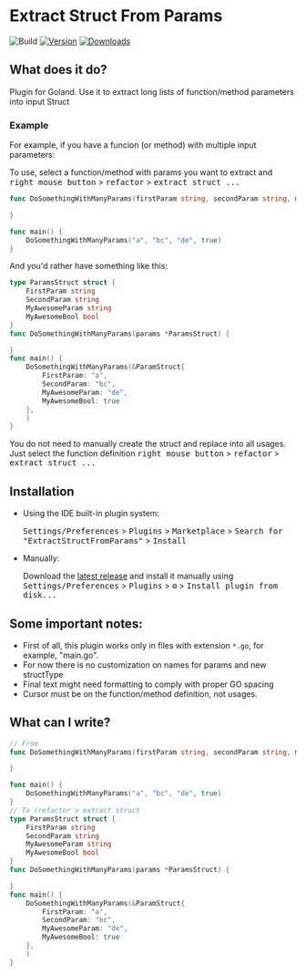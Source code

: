 # Extract Struct From Params

![Build](https://github.com/guilhermearpassos/Goland-ExtractStructFromParamsPlugin/workflows/Build/badge.svg)
[![Version](https://img.shields.io/jetbrains/plugin/v/24704.svg)](https://plugins.jetbrains.com/plugin/24704)
[![Downloads](https://img.shields.io/jetbrains/plugin/d/24704.svg)](https://plugins.jetbrains.com/plugin/24704)

## What does it do?

<!-- Plugin description -->
Plugin for Goland. Use it to extract long lists of function/method parameters into input Struct

<!-- Plugin description end -->

### Example

For example, if you have a funcion (or method) with multiple input parameters:

To use, select a function/method with params you want to extract and <kbd>right mouse button</kbd> >  <kbd>refactor</kbd> > <kbd>extract struct ...</kbd>

```go
func DoSomethingWithManyParams(firstParam string, secondParam string, myAwesomeParam string, myAwesomeBool bool) {

}

func main() {
    DoSomethingWithManyParams("a", "bc", "de", true)
}
```
And you'd rather have something like this:
```go
type ParamsStruct struct {
    FirstParam string
    SecondParam string
    MyAwesomeParam string
    MyAwesomeBool bool
}
func DoSomethingWithManyParams(params *ParamsStruct) {

}
func main() {
    DoSomethingWithManyParams(&ParamStruct{
        FirstParam: "a",
        SecondParam: "bc",
        MyAwesomeParam: "de",
        MyAwesomeBool: true
	},
	)
}
```
You do not need to manually create the struct and replace into all usages.
Just select the function definition
<kbd>right mouse button</kbd> >  <kbd>refactor</kbd> > <kbd>extract struct ...</kbd>


## Installation


- Using the IDE built-in plugin system:

  <kbd>Settings/Preferences</kbd> > <kbd>Plugins</kbd> > <kbd>Marketplace</kbd> > <kbd>Search for "ExtractStructFromParams"</kbd> >
  <kbd>Install</kbd>

- Manually:

  Download the [latest release](https://github.com/guilhermearpassos/Goland-ExtractStructFromParamsPlugin/releases/latest) and install it manually using
  <kbd>Settings/Preferences</kbd> > <kbd>Plugins</kbd> > <kbd>⚙️</kbd> > <kbd>Install plugin from disk...</kbd>

## Some important notes:

* First of all, this plugin works only in files with extension `*.go`, for example, "main.go".
* For now there is no customization on names for params and new structType
* Final text might need formatting to comply with proper GO spacing
* Cursor must be on the function/method definition, not usages.

## What can I write?
```go
// From
func DoSomethingWithManyParams(firstParam string, secondParam string, myAwesomeParam string, myAwesomeBool bool) {

}

func main() {
    DoSomethingWithManyParams("a", "bc", "de", true)
}
// To (refactor > extract struct
type ParamsStruct struct {
    FirstParam string
    SecondParam string
    MyAwesomeParam string
    MyAwesomeBool bool
}
func DoSomethingWithManyParams(params *ParamsStruct) {

}
func main() {
    DoSomethingWithManyParams(&ParamStruct{
        FirstParam: "a",
        SecondParam: "bc",
        MyAwesomeParam: "de",
        MyAwesomeBool: true
	},
	)
}

```